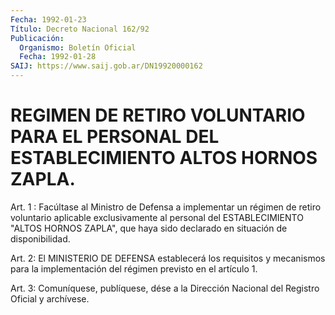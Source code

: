 ```yaml
---
Fecha: 1992-01-23
Título: Decreto Nacional 162/92
Publicación:
  Organismo: Boletín Oficial
  Fecha: 1992-01-28
SAIJ: https://www.saij.gob.ar/DN19920000162
---
```

# REGIMEN DE RETIRO VOLUNTARIO PARA EL PERSONAL DEL ESTABLECIMIENTO ALTOS HORNOS ZAPLA.

<a id="1"></a>
Art. 1 :  Facúltase  al  Ministro  de Defensa a implementar un régimen de retiro voluntario aplicable exclusivamente  al  personal del  ESTABLECIMIENTO  "ALTOS HORNOS ZAPLA", que haya sido declarado en situación de disponibilidad.

<a id="2"></a>
Art.  2: El MINISTERIO DE DEFENSA establecerá los requisitos y mecanismos  para  la  implementación  del  régimen  previsto en el artículo 1.

<a id="3"></a>
Art.  3: Comuníquese, publíquese, dése a la Dirección Nacional del Registro Oficial y archívese.